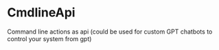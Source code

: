 # CmdlineApi
Command line actions as api (could be used for custom GPT chatbots to control your system from gpt)
